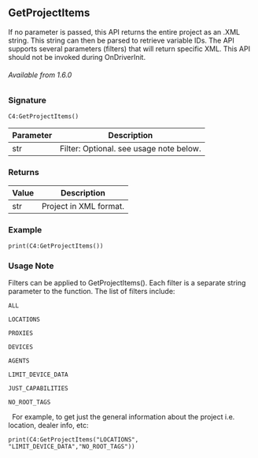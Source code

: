 ## GetProjectItems

If no parameter is passed, this API returns the entire project as an .XML string. This string can then be parsed to retrieve variable IDs. The API supports several parameters (filters) that will return specific XML. This API should not be invoked during OnDriverInit.

###### Available from 1.6.0


### Signature

`C4:GetProjectItems()`


| Parameter | Description |
| --- | --- |
| str | Filter: Optional. see usage note below. |


### Returns

| Value | Description |
| --- | --- |
| str | Project in XML format. |


### Example

`print(C4:GetProjectItems())
`

### Usage Note

Filters can be applied to GetProjectItems(). Each filter is a separate string parameter to the function. The list of filters include:

`ALL`

`LOCATIONS`

`PROXIES`

`DEVICES`

`AGENTS`

`LIMIT_DEVICE_DATA`

`JUST_CAPABILITIES`

`NO_ROOT_TAGS`

 
For example, to get just the general information about the project i.e. location, dealer info, etc:


`print(C4:GetProjectItems("LOCATIONS", "LIMIT_DEVICE_DATA","NO_ROOT_TAGS"))`









